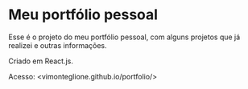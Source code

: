 # Meu portfólio pessoal

Esse é o projeto do meu portfólio pessoal, com alguns projetos que já realizei e outras informações.

Criado em React.js.

Acesso: <vimonteglione.github.io/portfolio/>
